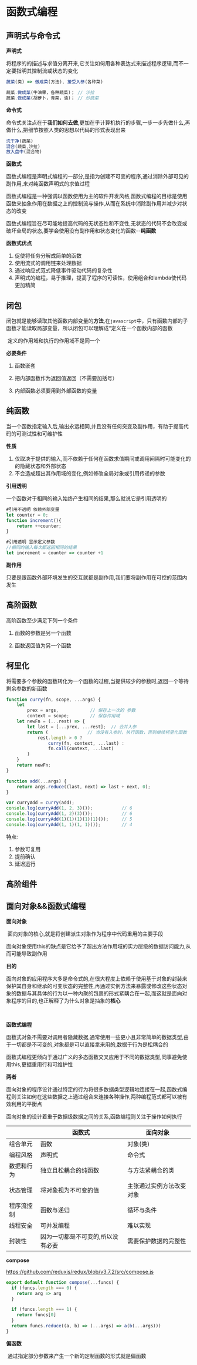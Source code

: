 # 函数式编程

## 声明式与命令式

**声明式**

​	将程序的的描述与求值分离开来,它关注如何用各种表达式来描述程序逻辑,而不一定要指明其控制流或状态的变化

```js
蔬菜(类) => 做成菜(方法), 接受入参(各种菜)

蔬菜.做成菜(牛油果，各种蔬菜)； // 沙拉
蔬菜.做成菜(胡萝卜，青菜，油)； // 炒蔬菜
```



**命令式**

​	命令式关注点在于**我们如何去做**,更加在乎计算机执行的步骤,一步一步先做什么,再做什么,把细节按照人类的思想以代码的形式表现出来

```js
洗干净(蔬菜)
混合(蔬菜,沙拉)
放入盘中(混合物)
```

**函数式**

​	函数式编程是声明式编程的一部分,是指为创建不可变的程序,通过消除外部可见的副作用,来对纯函数声明式的求值过程

​	函数式编程是一种强调以函数使用为主的软件开发风格,函数式编程的目标是使用函数来抽象作用在数据之上的控制流与操作,从而在系统中消除副作用并减少对状态的改变

​	函数式编程旨在尽可能地提高代码的无状态性和不变性,无状态的代码不会改变或破坏全局的状态,要学会使用没有副作用和状态变化的函数--**纯函数**

**函数式优点**

1. 促使将任务分解成简单的函数
2. 使用流式的调用链来处理数据
3. 通过响应式范式降低事件驱动代码的复杂性
4. 声明式的编程，易于推理，提高了程序的可读性，使用组合和lambda使代码更加精简

## 闭包

   闭包就是能够读取其他函数内部变量的**方法**,在`javascript`中，只有函数内部的子函数才能读取局部变量，所以闭包可以理解成“定义在一个函数内部的函数

​	定义的作用域和执行的作用域不是同一个

**必要条件**

1. 函数嵌套

2. 把内部函数作为返回值返回（不需要加括号）

3. 内部函数必须要用到外部函数的变量　

## 纯函数

​	当一个函数指定输入后,输出永远相同,并且没有任何突变及副作用，有助于提高代码的可测试性和可维护性

**性质**

1. 仅取决于提供的输入,而不依赖于任何在函数求值期间或调用间隔时可能变化的的隐藏状态和外部状态
2. 不会造成超出其作用域的变化,例如修改全局对象或引用传递的参数

**引用透明**

一个函数对于相同的输入始终产生相同的结果,那么就说它是引用透明的

```js
#引用不透明 依赖外部变量
let counter = 0;
function increment(){
	return ++counter;
}

#引用透明 显示定义参数
//相同的输入每次都返回相同的结果
let increment = counter => counter +1
```

**副作用**

只要是跟函数外部环境发生的交互就都是副作用,我们要将副作用在可控的范围内发生

## 高阶函数

高阶函数至少满足下列一个条件

1. 函数的参数是另一个函数

2. 函数返回值为另一个函数

## 柯里化

​	将需要多个参数的函数转化为一个函数的过程,当提供较少的参数时,返回一个等待剩余参数的新函数

```js
function curry(fn, scope, ...args) {
    let
        prex = args,            // 保存上一次的 参数
        context = scope;        // 保存作用域
    let newFn = (...rest) => {
        let last = [...prex, ...rest];  // 合并入参
        return (               // 当没有入参时，执行函数，否则继续柯里化函数
            rest.length > 0 ?
                curry(fn, context, ...last) :
                fn.call(context, ...last)
        )
    }
    return newFn;
}

function add(...args) {
    return args.reduce((last, next) => last + next, 0);
}

var curryAdd = curry(add);
console.log(curryAdd(1, 2, 3)());           // 6
console.log(curryAdd(1, 2)(3)());           // 6
console.log(curryAdd(1)(1)(1)(1)(1)());     // 5
console.log(curryAdd(1, 1)(1, 1)());        // 4
```



特点:

1. 参数可复用
2. 提前确认
3. 延迟运行

## 高阶组件

## 面向对象&&函数式编程

**面向对象**

​	面向对象的核心,就是将创建派生对象作为程序中代码重用的主要手段

​	面向对象使用this的缺点是它给予了超出方法作用域的实力层级的数据访问能力,从而可能导致副作用

**目的**

​		面向对象的应用程序大多是命令式的,在很大程度上依赖于使用基于对象的封装来保护其自身和继承的可变状态的完整性,再通过实例方法来暴露或修改这些状态对象的数据与其具体的行为以一种内聚的包裹的形式紧耦合在一起,而这就是面向对象程序的目的,也正解释了为什么对象是抽象的**核心**

​		

**函数式编程**

​	函数式对象不需要对调用者隐藏数据,通常使用一些更小且非常简单的数据类型,由于一切都是不可变的,对象都是可以直接拿来用的,数据于行为是松耦合的

​	函数式编程更倾向于通过广义的多态函数交叉应用于不同的数据类型,同事避免使用this,更据重用行和可维护性

**两者**

​	面向对象的程序设计通过特定的行为将很多数据类型逻辑地连接在一起,函数式编程则关注如何在这些数据之上通过组合来连接各种操作,两种编程范式都可以被有效利用的平衡点



面向对象的设计着重于数据级数据之间的关系,函数编程则关注于操作如何执行

|            | 函数式                            | 面向对象                 |
| ---------- | --------------------------------- | ------------------------ |
| 组合单元   | 函数                              | 对象(类)                 |
| 编程风格   | 声明式                            | 命令式                   |
| 数据和行为 | 独立且松耦合的纯函数              | 与方法紧耦合的类         |
| 状态管理   | 将对象视为不可变的值              | 主张通过实例方法改变对象 |
| 程序流控制 | 函数与递归                        | 循环与条件               |
| 线程安全   | 可并发编程                        | 难以实现                 |
| 封装性     | 因为一切都是不可变的,所以没有必要 | 需要保护数据的完整性     |

**compose**

https://github.com/reduxjs/redux/blob/v3.7.2/src/compose.js

```js
export default function compose(...funcs) {
  if (funcs.length === 0) {
    return arg => arg
  }

  if (funcs.length === 1) {
    return funcs[0]
  }
  return funcs.reduce((a, b) => (...args) => a(b(...args)))
}
```

**偏函数**

​	通过指定部分参数来产生一个新的定制函数的形式就是偏函数